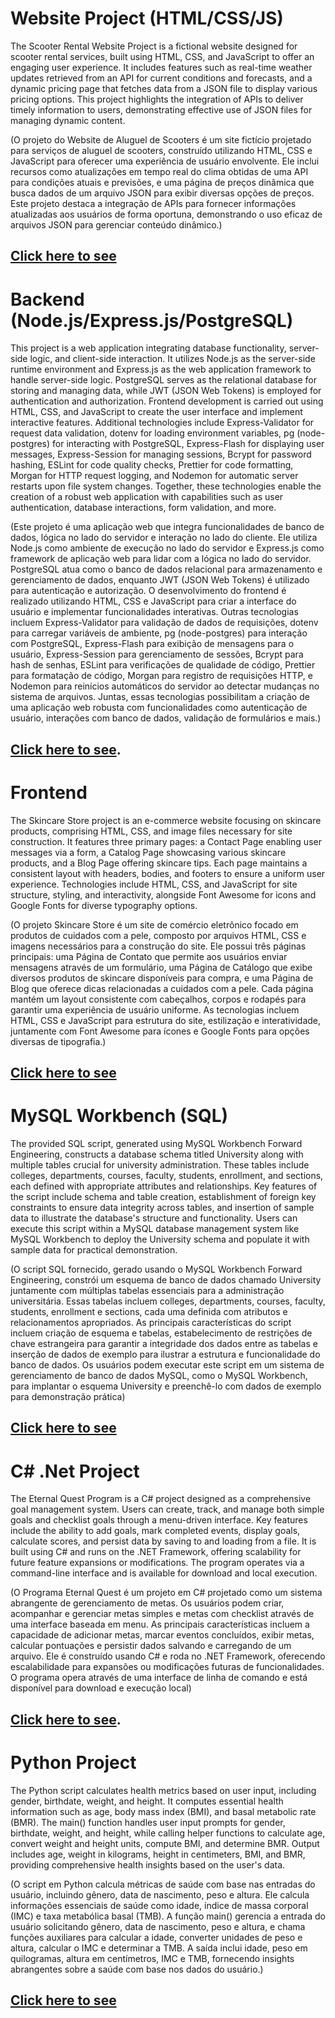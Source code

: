 
# Website Project (HTML/CSS/JS)
The Scooter Rental Website Project is a fictional website designed for scooter rental services, built using HTML, CSS, and JavaScript to offer an engaging user experience. It includes features such as real-time weather updates retrieved from an API for current conditions and forecasts, and a dynamic pricing page that fetches data from a JSON file to display various pricing options. This project highlights the integration of APIs to deliver timely information to users, demonstrating effective use of JSON files for managing dynamic content.

(O projeto do Website de Aluguel de Scooters é um site fictício projetado para serviços de aluguel de scooters, construído utilizando HTML, CSS e JavaScript para oferecer uma experiência de usuário envolvente. Ele inclui recursos como atualizações em tempo real do clima obtidas de uma API para condições atuais e previsões, e uma página de preços dinâmica que busca dados de um arquivo JSON para exibir diversas opções de preços. Este projeto destaca a integração de APIs para fornecer informações atualizadas aos usuários de forma oportuna, demonstrando o uso eficaz de arquivos JSON para gerenciar conteúdo dinâmico.)

## [Click here to see](https://liviagalletti.github.io/wdd230/Scoots/index.html)

# Backend (Node.js/Express.js/PostgreSQL)
This project is a web application integrating database functionality, server-side logic, and client-side interaction. It utilizes Node.js as the server-side runtime environment and Express.js as the web application framework to handle server-side logic. PostgreSQL serves as the relational database for storing and managing data, while JWT (JSON Web Tokens) is employed for authentication and authorization. Frontend development is carried out using HTML, CSS, and JavaScript to create the user interface and implement interactive features. Additional technologies include Express-Validator for request data validation, dotenv for loading environment variables, pg (node-postgres) for interacting with PostgreSQL, Express-Flash for displaying user messages, Express-Session for managing sessions, Bcrypt for password hashing, ESLint for code quality checks, Prettier for code formatting, Morgan for HTTP request logging, and Nodemon for automatic server restarts upon file system changes. Together, these technologies enable the creation of a robust web application with capabilities such as user authentication, database interactions, form validation, and more.

(Este projeto é uma aplicação web que integra funcionalidades de banco de dados, lógica no lado do servidor e interação no lado do cliente. Ele utiliza Node.js como ambiente de execução no lado do servidor e Express.js como framework de aplicação web para lidar com a lógica no lado do servidor. PostgreSQL atua como o banco de dados relacional para armazenamento e gerenciamento de dados, enquanto JWT (JSON Web Tokens) é utilizado para autenticação e autorização. O desenvolvimento do frontend é realizado utilizando HTML, CSS e JavaScript para criar a interface do usuário e implementar funcionalidades interativas. Outras tecnologias incluem Express-Validator para validação de dados de requisições, dotenv para carregar variáveis de ambiente, pg (node-postgres) para interação com PostgreSQL, Express-Flash para exibição de mensagens para o usuário, Express-Session para gerenciamento de sessões, Bcrypt para hash de senhas, ESLint para verificações de qualidade de código, Prettier para formatação de código, Morgan para registro de requisições HTTP, e Nodemon para reinícios automáticos do servidor ao detectar mudanças no sistema de arquivos. Juntas, essas tecnologias possibilitam a criação de uma aplicação web robusta com funcionalidades como autenticação de usuário, interações com banco de dados, validação de formulários e mais.)

## [Click here to see](https://three40newrepo.onrender.com).

# Frontend 
The Skincare Store project is an e-commerce website focusing on skincare products, comprising HTML, CSS, and image files necessary for site construction. It features three primary pages: a Contact Page enabling user messages via a form, a Catalog Page showcasing various skincare products, and a Blog Page offering skincare tips. Each page maintains a consistent layout with headers, bodies, and footers to ensure a uniform user experience. Technologies include HTML, CSS, and JavaScript for site structure, styling, and interactivity, alongside Font Awesome for icons and Google Fonts for diverse typography options.

(O projeto Skincare Store é um site de comércio eletrônico focado em produtos de cuidados com a pele, composto por arquivos HTML, CSS e imagens necessários para a construção do site. Ele possui três páginas principais: uma Página de Contato que permite aos usuários enviar mensagens através de um formulário, uma Página de Catálogo que exibe diversos produtos de skincare disponíveis para compra, e uma Página de Blog que oferece dicas relacionadas a cuidados com a pele. Cada página mantém um layout consistente com cabeçalhos, corpos e rodapés para garantir uma experiência de usuário uniforme. As tecnologias incluem HTML, CSS e JavaScript para estrutura do site, estilização e interatividade, juntamente com Font Awesome para ícones e Google Fonts para opções diversas de tipografia.)

## [Click here to see](https://liviagalletti.github.io/frontend/)


# MySQL Workbench (SQL)
The provided SQL script, generated using MySQL Workbench Forward Engineering, constructs a database schema titled University along with multiple tables crucial for university administration. These tables include colleges, departments, courses, faculty, students, enrollment, and sections, each defined with appropriate attributes and relationships. Key features of the script include schema and table creation, establishment of foreign key constraints to ensure data integrity across tables, and insertion of sample data to illustrate the database's structure and functionality. Users can execute this script within a MySQL database management system like MySQL Workbench to deploy the University schema and populate it with sample data for practical demonstration.

(O script SQL fornecido, gerado usando o MySQL Workbench Forward Engineering, constrói um esquema de banco de dados chamado University juntamente com múltiplas tabelas essenciais para a administração universitária. Essas tabelas incluem colleges, departments, courses, faculty, students, enrollment e sections, cada uma definida com atributos e relacionamentos apropriados. As principais características do script incluem criação de esquema e tabelas, estabelecimento de restrições de chave estrangeira para garantir a integridade dos dados entre as tabelas e inserção de dados de exemplo para ilustrar a estrutura e funcionalidade do banco de dados. Os usuários podem executar este script em um sistema de gerenciamento de banco de dados MySQL, como o MySQL Workbench, para implantar o esquema University e preenchê-lo com dados de exemplo para demonstração prática)

## [Click here to see](https://github.com/liviagalletti/costa/blob/master/University%20Project.sql)

# C# .Net Project  
The Eternal Quest Program is a C# project designed as a comprehensive goal management system. Users can create, track, and manage both simple goals and checklist goals through a menu-driven interface. Key features include the ability to add goals, mark completed events, display goals, calculate scores, and persist data by saving to and loading from a file. It is built using C# and runs on the .NET Framework, offering scalability for future feature expansions or modifications. The program operates via a command-line interface and is available for download and local execution.

(O Programa Eternal Quest é um projeto em C# projetado como um sistema abrangente de gerenciamento de metas. Os usuários podem criar, acompanhar e gerenciar metas simples e metas com checklist através de uma interface baseada em menu. As principais características incluem a capacidade de adicionar metas, marcar eventos concluídos, exibir metas, calcular pontuações e persistir dados salvando e carregando de um arquivo. Ele é construído usando C# e roda no .NET Framework, oferecendo escalabilidade para expansões ou modificações futuras de funcionalidades. O programa opera através de uma interface de linha de comando e está disponível para download e execução local)

## [Click here to see](https://github.com/liviagalletti/cse210-hw/blob/main/prove/Develop05/Program.cs).

# Python Project
The Python script calculates health metrics based on user input, including gender, birthdate, weight, and height. It computes essential health information such as age, body mass index (BMI), and basal metabolic rate (BMR). The main() function handles user input prompts for gender, birthdate, weight, and height, while calling helper functions to calculate age, convert weight and height units, compute BMI, and determine BMR. Output includes age, weight in kilograms, height in centimeters, BMI, and BMR, providing comprehensive health insights based on the user's data.

(O script em Python calcula métricas de saúde com base nas entradas do usuário, incluindo gênero, data de nascimento, peso e altura. Ele calcula informações essenciais de saúde como idade, índice de massa corporal (IMC) e taxa metabólica basal (TMB). A função main() gerencia a entrada do usuário solicitando gênero, data de nascimento, peso e altura, e chama funções auxiliares para calcular a idade, converter unidades de peso e altura, calcular o IMC e determinar a TMB. A saída inclui idade, peso em quilogramas, altura em centímetros, IMC e TMB, fornecendo insights abrangentes sobre a saúde com base nos dados do usuário.)

## [Click here to see](https://github.com/liviagalletti/costa/blob/master/fitness.py)





